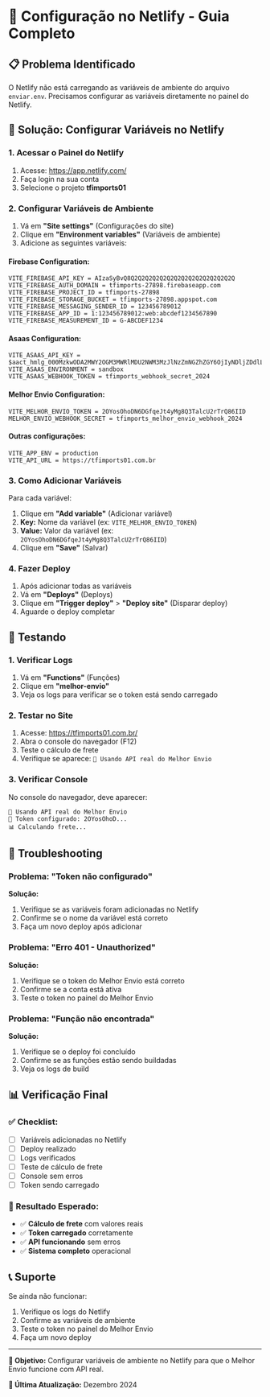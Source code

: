 # 🚀 Configuração no Netlify - Guia Completo

## 📋 Problema Identificado

O Netlify não está carregando as variáveis de ambiente do arquivo `enviar.env`. Precisamos configurar as variáveis diretamente no painel do Netlify.

## 🔧 Solução: Configurar Variáveis no Netlify

### 1. Acessar o Painel do Netlify

1. Acesse: https://app.netlify.com/
2. Faça login na sua conta
3. Selecione o projeto **tfimports01**

### 2. Configurar Variáveis de Ambiente

1. Vá em **"Site settings"** (Configurações do site)
2. Clique em **"Environment variables"** (Variáveis de ambiente)
3. Adicione as seguintes variáveis:

#### **Firebase Configuration:**
```
VITE_FIREBASE_API_KEY = AIzaSyBvQ8Q2Q2Q2Q2Q2Q2Q2Q2Q2Q2Q2Q2Q2Q2Q
VITE_FIREBASE_AUTH_DOMAIN = tfimports-27898.firebaseapp.com
VITE_FIREBASE_PROJECT_ID = tfimports-27898
VITE_FIREBASE_STORAGE_BUCKET = tfimports-27898.appspot.com
VITE_FIREBASE_MESSAGING_SENDER_ID = 123456789012
VITE_FIREBASE_APP_ID = 1:123456789012:web:abcdef1234567890
VITE_FIREBASE_MEASUREMENT_ID = G-ABCDEF1234
```

#### **Asaas Configuration:**
```
VITE_ASAAS_API_KEY = $aact_hmlg_000MzkwODA2MWY2OGM3MWRlMDU2NWM3MzJlNzZmNGZhZGY6OjIyNDljZDdlLTY0OTEtNDdmZC05ZGVkLTMzNDNhNmQ4NWRhNDo6JGFhY2hfMGM1YWE5MGYtMjYxZi00ZTM4LTg4MTAtN2I5N2JiZGIxMmUx
VITE_ASAAS_ENVIRONMENT = sandbox
VITE_ASAAS_WEBHOOK_TOKEN = tfimports_webhook_secret_2024
```

#### **Melhor Envio Configuration:**
```
VITE_MELHOR_ENVIO_TOKEN = 2OYosOhoDN6DGfqeJt4yMg8Q3TalcU2rTrQ86IID
MELHOR_ENVIO_WEBHOOK_SECRET = tfimports_melhor_envio_webhook_2024
```

#### **Outras configurações:**
```
VITE_APP_ENV = production
VITE_API_URL = https://tfimports01.com.br
```

### 3. Como Adicionar Variáveis

Para cada variável:
1. Clique em **"Add variable"** (Adicionar variável)
2. **Key:** Nome da variável (ex: `VITE_MELHOR_ENVIO_TOKEN`)
3. **Value:** Valor da variável (ex: `2OYosOhoDN6DGfqeJt4yMg8Q3TalcU2rTrQ86IID`)
4. Clique em **"Save"** (Salvar)

### 4. Fazer Deploy

1. Após adicionar todas as variáveis
2. Vá em **"Deploys"** (Deploys)
3. Clique em **"Trigger deploy"** > **"Deploy site"** (Disparar deploy)
4. Aguarde o deploy completar

## 🧪 Testando

### 1. Verificar Logs

1. Vá em **"Functions"** (Funções)
2. Clique em **"melhor-envio"**
3. Veja os logs para verificar se o token está sendo carregado

### 2. Testar no Site

1. Acesse: https://tfimports01.com.br/
2. Abra o console do navegador (F12)
3. Teste o cálculo de frete
4. Verifique se aparece: `🚚 Usando API real do Melhor Envio`

### 3. Verificar Console

No console do navegador, deve aparecer:
```
🚚 Usando API real do Melhor Envio
🔑 Token configurado: 2OYosOhoD...
📊 Calculando frete...
```

## 🚨 Troubleshooting

### Problema: "Token não configurado"

**Solução:**
1. Verifique se as variáveis foram adicionadas no Netlify
2. Confirme se o nome da variável está correto
3. Faça um novo deploy após adicionar

### Problema: "Erro 401 - Unauthorized"

**Solução:**
1. Verifique se o token do Melhor Envio está correto
2. Confirme se a conta está ativa
3. Teste o token no painel do Melhor Envio

### Problema: "Função não encontrada"

**Solução:**
1. Verifique se o deploy foi concluído
2. Confirme se as funções estão sendo buildadas
3. Veja os logs de build

## 📊 Verificação Final

### ✅ Checklist:

- [ ] Variáveis adicionadas no Netlify
- [ ] Deploy realizado
- [ ] Logs verificados
- [ ] Teste de cálculo de frete
- [ ] Console sem erros
- [ ] Token sendo carregado

### 🎯 Resultado Esperado:

- ✅ **Cálculo de frete** com valores reais
- ✅ **Token carregado** corretamente
- ✅ **API funcionando** sem erros
- ✅ **Sistema completo** operacional

## 📞 Suporte

Se ainda não funcionar:
1. Verifique os logs do Netlify
2. Confirme as variáveis de ambiente
3. Teste o token no painel do Melhor Envio
4. Faça um novo deploy

---

**🎯 Objetivo:** Configurar variáveis de ambiente no Netlify para que o Melhor Envio funcione com API real.

**📅 Última Atualização:** Dezembro 2024
